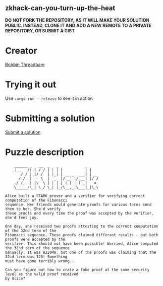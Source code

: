 zkhack-can-you-turn-up-the-heat
-------------------

**DO NOT FORK THE REPOSITORY, AS IT WILL MAKE YOUR SOLUTION PUBLIC. INSTEAD, CLONE IT AND ADD A NEW REMOTE TO A PRIVATE REPOSITORY, OR SUBMIT A GIST**

Creator
=======

[Bobbin Threadbare](https://github.com/bobbinth)

Trying it out
=============

Use `cargo run --release` to see it in action

Submitting a solution
=====================

[Submit a solution](https://xng1lsio92y.typeform.com/to/iVTqxqnZ)

Puzzle description
==================

```
    ______ _   __  _   _            _
    |___  /| | / / | | | |          | |
       / / | |/ /  | |_| | __ _  ___| | __
      / /  |    \  |  _  |/ _` |/ __| |/ /
    ./ /___| |\  \ | | | | (_| | (__|   <
    \_____/\_| \_/ \_| |_/\__,_|\___|_|\_\

Alice built a STARK prover and a verifier for verifying correct computation of the Fibonacci
sequence. Her friends would generate proofs for various terms send them to her. She'd verify
these proofs and every time the proof was accepted by the verifier, she'd feel joy.

One day, she received two proofs attesting to the correct computation of the 32nd term of the
Fibonacci sequence. These proofs claimed different results - but both proofs were accepted by the
verifier. This should not have been possible! Worried, Alice computed the 32nd term of the sequence
manually. It was 832040, but one of the proofs was claiming that the 32nd term was 123! Something
must have gone terribly wrong...

Can you figure out how to crate a fake proof at the same security level as the valid proof received
by Alice?
```
